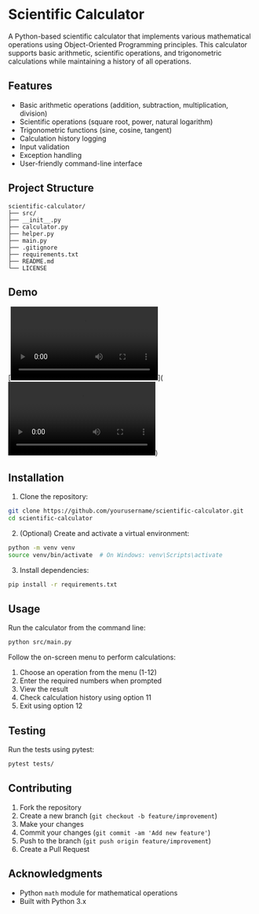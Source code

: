# Scientific Calculator

A Python-based scientific calculator that implements various mathematical operations using Object-Oriented Programming principles. This calculator supports basic arithmetic, scientific operations, and trigonometric calculations while maintaining a history of all operations.

## Features

- Basic arithmetic operations (addition, subtraction, multiplication, division)
- Scientific operations (square root, power, natural logarithm)
- Trigonometric functions (sine, cosine, tangent)
- Calculation history logging
- Input validation
- Exception handling
- User-friendly command-line interface

## Project Structure

```
scientific-calculator/
├── src/
├── __init__.py
├── calculator.py
├── helper.py
├── main.py
├── .gitignore
├── requirements.txt
├── README.md
└── LICENSE
```

## Demo
[![Scientific Calculator Demo](https://github.com/tayyabrasheed135/scientific_calculator/blob/main/R%26D%20progress%2014-feb-2025.mp4)](<video controls src="https://github.com/tayyabrasheed135/scientific_calculator/blob/main/R%26D%20progress%2014-feb-2025.mp4" title="./R&D%20progress%2014-feb-2025.mp4"></video>)

## Installation

1. Clone the repository:
```bash
git clone https://github.com/yourusername/scientific-calculator.git
cd scientific-calculator
```

2. (Optional) Create and activate a virtual environment:
```bash
python -m venv venv
source venv/bin/activate  # On Windows: venv\Scripts\activate
```

3. Install dependencies:
```bash
pip install -r requirements.txt
```

## Usage

Run the calculator from the command line:

```bash
python src/main.py
```

Follow the on-screen menu to perform calculations:
1. Choose an operation from the menu (1-12)
2. Enter the required numbers when prompted
3. View the result
4. Check calculation history using option 11
5. Exit using option 12

## Testing

Run the tests using pytest:

```bash
pytest tests/
```

## Contributing

1. Fork the repository
2. Create a new branch (`git checkout -b feature/improvement`)
3. Make your changes
4. Commit your changes (`git commit -am 'Add new feature'`)
5. Push to the branch (`git push origin feature/improvement`)
6. Create a Pull Request


## Acknowledgments

- Python `math` module for mathematical operations
- Built with Python 3.x